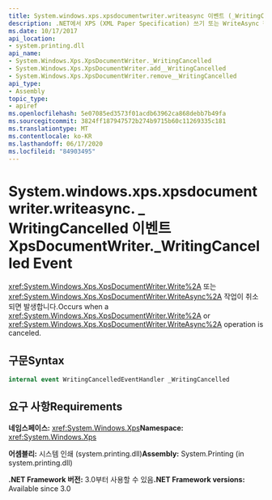 ```yaml
---
title: System.windows.xps.xpsdocumentwriter.writeasync 이벤트 (_WritingCancelled)
description: .NET에서 XPS (XML Paper Specification) 쓰기 또는 WriteAsync 작업이 취소 될 때 발생 하는 System.windows.xps.xpsdocumentwriter.writeasync 이벤트에 대해 읽어 보십시오 _WritingCancelled.
ms.date: 10/17/2017
api_location:
- system.printing.dll
api_name:
- System.Windows.Xps.XpsDocumentWriter._WritingCancelled
- System.Windows.Xps.XpsDocumentWriter.add__WritingCancelled
- System.Windows.Xps.XpsDocumentWriter.remove__WritingCancelled
api_type:
- Assembly
topic_type:
- apiref
ms.openlocfilehash: 5e07085ed3573f01acdb63962ca868debb7b49fa
ms.sourcegitcommit: 3824ff187947572b274b9715b60c11269335c181
ms.translationtype: MT
ms.contentlocale: ko-KR
ms.lasthandoff: 06/17/2020
ms.locfileid: "84903495"
---
```

# <a name="xpsdocumentwriter_writingcancelled-event"></a><span data-ttu-id="a3d40-103">System.windows.xps.xpsdocumentwriter.writeasync. \_ WritingCancelled 이벤트</span><span class="sxs-lookup"><span data-stu-id="a3d40-103">XpsDocumentWriter.\_WritingCancelled Event</span></span>

<span data-ttu-id="a3d40-104"><xref:System.Windows.Xps.XpsDocumentWriter.Write%2A> 또는 <xref:System.Windows.Xps.XpsDocumentWriter.WriteAsync%2A> 작업이 취소되면 발생합니다.</span><span class="sxs-lookup"><span data-stu-id="a3d40-104">Occurs when a <xref:System.Windows.Xps.XpsDocumentWriter.Write%2A> or <xref:System.Windows.Xps.XpsDocumentWriter.WriteAsync%2A> operation is canceled.</span></span>

## <a name="syntax"></a><span data-ttu-id="a3d40-105">구문</span><span class="sxs-lookup"><span data-stu-id="a3d40-105">Syntax</span></span>

``` csharp
internal event WritingCancelledEventHandler _WritingCancelled
```

## <a name="requirements"></a><span data-ttu-id="a3d40-106">요구 사항</span><span class="sxs-lookup"><span data-stu-id="a3d40-106">Requirements</span></span>

<span data-ttu-id="a3d40-107">**네임스페이스:** <xref:System.Windows.Xps></span><span class="sxs-lookup"><span data-stu-id="a3d40-107">**Namespace:** <xref:System.Windows.Xps></span></span>

<span data-ttu-id="a3d40-108">**어셈블리:** 시스템 인쇄 (system.printing.dll)</span><span class="sxs-lookup"><span data-stu-id="a3d40-108">**Assembly:** System.Printing (in system.printing.dll)</span></span>

<span data-ttu-id="a3d40-109">**.NET Framework 버전:** 3.0부터 사용할 수 있음</span><span class="sxs-lookup"><span data-stu-id="a3d40-109">**.NET Framework versions:** Available since 3.0</span></span>
